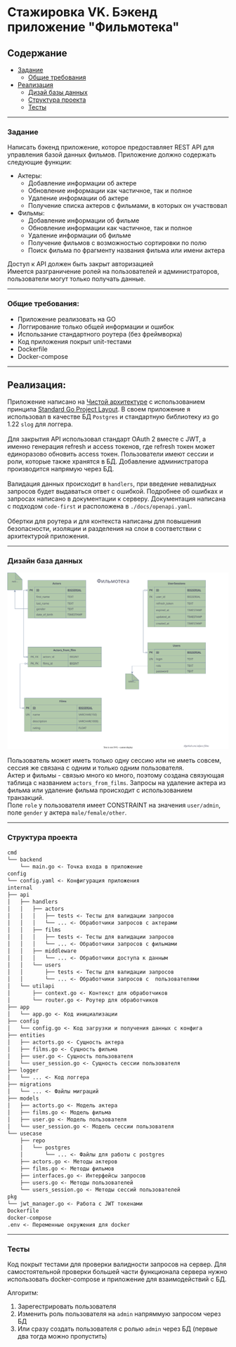 # Стажировка VK. Бэкенд приложение "Фильмотека"

## Содержание
- [Задание](#задание)
    - [Общие требования](#общие-требования)
- [Реализация](#реализация)
    - [Дизай базы данных](#дизайн-база-данных)
    - [Структура проекта](#структура-проекта)
    - [Тесты](#тесты)
    
___
### Задание
Написать бэкенд приложение, которое предоставляет REST API для управления базой данных фильмов.
Приложение должно содержать следующие функции:
- Актеры:
    - Добавление информации об актере
    - Обновление информации как частичное, так и полное
    - Удаление информации об актере
    - Получение списка актеров с фильмами, в которых он участвовал
- Фильмы:
    - Добавление информации об фильме
    - Обновление информации как частичное, так и полное
    - Удаление информации об фильме
    - Получение фильмов с возможностью сортировки по полю
    - Поиск фильма по фрагменту названия фильма или имени актера

Доступ к API должен быть закрыт авторизацией
<br>
Имеется разграничение ролей на пользователей и администраторов, пользователи могут только получать данные.

___
### Общие требования:
- Приложение реализовать на GO
- Логгирование только общей информации и ошибок
- Использание стандартного роутера (без фреймворка)
- Код приложения покрыт unit-тестами
- Dockerfile
- Docker-compose
___
## Реализация:
Приложение написано на [Чистой архитектуре](#https://github.com/evrone/go-clean-template) с использованием принципа [Standard Go Project Layout](#https://github.com/golang-standards/project-layout).
В своем приложение я использовал в качестве БД ```Postgres``` и стандартную библиотеку из go 1.22 ```slog``` для логгера.
<br><br> 
Для закрытия API использовал стандарт OAuth 2 вместе с JWT, а именно генерация refresh и access токенов, 
где refresh токен может единоразово обновить access токен. Пользователи имеют сессии и роли, которые также хранятся в БД. Добавление администратора производится напрямую через БД.
<br><br>
Валидация данных происходит в `handlers`, при введение невалидных запросов будет выдаваться ответ с ошибкой. Подробнее 
об ошибках и запросах написано в документации к серверу. Документация написана с подходом ```code-first``` и расположена в `./docs/openapi.yaml`.
<br><br>
Обертки для роутера и для контекста написаны для повышения безопасности, изоляции и разделения на слои в соответствии с архитектурой приложения.

___
### Дизайн база данных
<img src="images/films_tables.svg">

Пользователь может иметь только одну сессию или не иметь совсем, сессия же связана с одним и только одним пользователя.
<br>
Актер и фильмы - связью много ко много, поэтому создана связующая таблица с названием ```actors_from_films```. Запросы на удаление актера из фильма или удаление фильма происходит с использованием транзакций.
<br>
Поле ```role``` у пользователя имеет CONSTRAINT на значения ```user/admin```, поле ```gender``` у актера ```male/female/other```.

___
### Структура проекта
```
cmd
└── backend
    └── main.go <- Точка входа в приложение
config
└── config.yaml <- Конфигурация приложения
internal
├── api
│   ├── handlers
│   │   ├── actors
│   │   │   ├── tests <- Тесты для валидации запросов
│   │   │   └── ... <- Обработчики запросов с актерами
│   │   ├── films
│   │   │   ├── tests <- Тесты для валидации запросов
│   │   │   └── ... <- Обработчики запросов с фильмами
│   │   ├── middleware
│   │   │   └── ... <- Обработчики доступа к данным
│   │   └── users
│   │       ├── tests <- Тесты для валидации запросов
│   │       └── ... <- Обработчики запросов с  пользователями
│   └── utilapi
│       ├── context.go <- Контекст для обработчиков
│       └── router.go <- Роутер для обработчиков
├── app
│   └── app.go <- Код инициализации
├── config
│   └── config.go <- Код загрузки и получения данных с конфига
├── entities
│   ├── actorts.go <- Сущность актера
│   ├── films.go <- Сущность фильма
│   ├── user.go <- Сущность пользователя
│   └── user_session.go <- Сущность сессии пользователя
├── logger
│   └── ... <- Код логгера
├── migrations
│   └── ... <- Файлы миграций
├── models
│   ├── actorts.go <- Модель актера
│   ├── films.go <- Модель фильма
│   ├── user.go <- Модель пользователя
│   └── user_session.go <- Модель сессии пользователя
└── usecase
    ├── repo
    │   └── postgres
    │       └── ... <- Файлы для работы с postgres
    ├── actors.go <- Методы актеров
    ├── films.go <- Методы фильмов
    ├── interfaces.go <- Интерфейсы запросов
    ├── users.go <- Методы пользователей
    └── users_session.go <- Методы сессий пользователей
pkg
└── jwt_manager.go <- Работа с JWT токенами
Dockerfile
docker-compose
.env <- Переменные окружения для docker
```
___
### Тесты
Код покрыт тестами для проверки валидности запросов на сервер. 
Для самостоятельной проверки большей части функционала сервера нужно использовать docker-compose и приложение для взаимодействий с БД.

Алгоритм:
1. Зарегестрировать пользователя
2. Изменить роль пользователя на `admin` напряммую запросом через БД
3. Или сразу создать пользователя с ролью `admin` через БД (первые два тогда можно пропустить)
